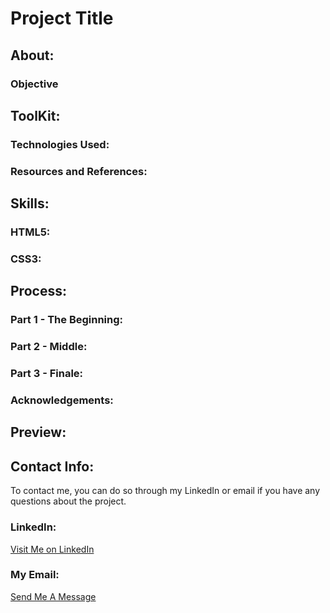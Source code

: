 # Project Title 

## About: 

### Objective 



## ToolKit:

### Technologies Used:

### Resources and References: 


## Skills:

### HTML5: 

### CSS3:


## Process:

### Part 1 - The Beginning: 

### Part 2 - Middle: 

### Part 3 - Finale: 

### Acknowledgements: 


## Preview: 


## Contact Info:
To contact me, you can do so through my LinkedIn or email if you have any questions about the project. 

### LinkedIn: 
[Visit Me on LinkedIn](https://www.linkedin.com/in/kalecia-mcneal/ "My LinkedIn Link")

### My Email: 
[Send Me A Message](mailto:kaleciamcneal@gmail.com "My Gmail Address")